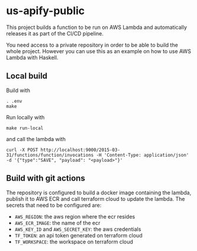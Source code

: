 # us-apify-public

This project builds a function to be run on AWS Lambda and automatically releases it as part of the CI/CD pipeline.

You need access to a private repository in order to be able to build the whole project. However you can use this as an example on how to use AWS Lambda with Haskell.

## Local build

Build with

```
. .env
make
```

Run locally with

```
make run-local
```

and call the lambda with

```
curl -X POST http://localhost:9000/2015-03-31/functions/function/invocations -H 'Content-Type: application/json' -d '{"type":"SAVE", "payload": "<payload>"}'
```

## Build with git actions

The repository is configured to build a docker image containing the lambda, publish it to AWS ECR and call terraform cloud to update the lambda. The secrets that need to be configured are:

- `AWS_REGION`: the aws region where the ecr resides
- `AWS_ECR_IMAGE`: the name of the ecr
- `AWS_KEY_ID` and `AWS_SECRET_KEY`: the aws credentials
- `TF_TOKEN`: an api token generated on terraform cloud
- `TF_WORKSPACE`: the workspace on terraform cloud
